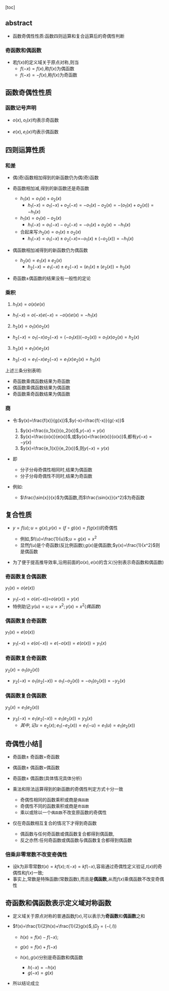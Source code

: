 [toc]

## abstract

-  函数奇偶性性质:函数四则运算和复合运算后的奇偶性判断

### 奇函数和偶函数

- 若$f(x)$的定义域关于原点对称,则当
  - $f(-x)=f(x)$,称$f(x)$为偶函数
  - $f(-x)=-f(x)$,称$f(x)$为奇函数

## 函数奇偶性性质



### 函数记号声明

- $o(x),o_{i}(x)$均表示奇函数

- $e(x),e_i(x)$均表示偶函数


## 四则运算性质

### 和差

- 偶(奇)函数相加得到的新函数仍为偶(奇)函数

- 奇函数相加减,得到的新函数还是奇函数
  - $h_1(x)=o_1(x)+o_2(x)$
    - $h_1(-x)=o_1(-x)+o_2(-x)=-o_1(x)-o_2(x)=-(o_1(x)+o_2(x))=-h_1(x)$
  - $h_1(x)=o_1(x)-o_2(x)$
    - $h_1(-x)=o_1(-x)-o_2(-x)=-o_1(x)+o_2(x)=-h_1(x)$
  - 合起来写:$h_2(x)=o_1(x)\pm o_2(x)$
    - $h_1(-x)=o_1(-x)\pm o_2(-x)$=$-o_1(x)\pm(-o_2(x))=-h_1(x)$
- 偶函数相加减得到的新函数仍为偶函数
  - $h_2(x)=e_1(x)\pm e_2(x)$
    - $h_2(-x)=e_1(-x)\pm e_2(-x)=(e_1(x)\pm (e_2(x))=h_2(x)$
- 奇函数$\pm$偶函数的结果没有一般性的定论
### 乘积

1. $h_1(x)=o(x)e(x)$
  - $h_1(-x)=o(-x)e(-x)=-o(x)e(x)=-h_1(x)$
2. $h_2(x)=o_1(x)o_2(x)$
  - $h_2(-x)=o_1(-x)o_2(-x)=(-o_1(x))(-o_2(x))=o_1(x)o_2(x)=h_2(x)$
3. $h_3(x)=e_1(x)e_2(x)$
  - $h_3(-x)=e_1(-x)e_2(-x)=e_1(x)e_2(x)=h_3(x)$

上述三条分别表明:

- 奇函数乘偶函数结果为奇函数
- 偶函数乘偶函数结果为偶函数
- 奇函数乘奇函数结果为偶函数

### 商

- 令:$y(x)=\frac{f(x)}{g(x)}$,$y(-x)=\frac{f(-x)}{g(-x)}$
  1. $y(x)=\frac{o_1(x)}{o_2(x)}$,$y(-x)=y(x)$
  2. $y(x)=\frac{o(x)}{e(x)}$,或$y(x)=\frac{e(x)}{o(x)}$,都有$y(-x)=-y(x)$
  3. $y(x)=\frac{e_1(x)}{e_2(x)}$,则$y(-x)=y(x)$

- 即
  - 分子分母奇偶性相同时,结果为偶函数
  - 分子分母奇偶性不同时,结果为奇函数

- 例如:
  - $\frac{\sin{x}}{x}$为偶函数,而$\frac{\sin{x}}{x^2}$为奇函数




## 复合性质

- $y=f(u);u=g(x)$,$y(x)=(f\circ g)(x)=f(g(x))$的奇偶性
  - 例如,$f(u)=\frac{1}{u}$;$u=g(x)=x^2$
  - 显然$f(u)$是个奇函数(反比例函数);$g(x)$是偶函数;$y(x)=\frac{1}{x^2}$则是偶函数

- 为了便于提高推导效率,沿用前面的$o(x),e(x)$的含义(分别表示奇函数和偶函数)

### 奇函数复合偶函数

$y_1(x)=o(e(x))$

- $y_1(-x)=o(e(-x))$=$o(e(x))=y(x)$
- 特例助记:$y(u)=u;u=x^2;y(x)=x^2(偶函数)$



### 偶函数复合奇函数

$y_1(x)=e(o(x))$

- $y_1(-x)=e(o(-x))=e(-o(x))=e(o(x))=y_1(x)$

### 奇函数复合奇函数

$y_2(x)=o_1(o_2(x))$

- $y_2(-x)=o_1(o_2(-x))=o_1(-o_2(x))=-o_1(o_2(x))=-y_2(x)$

### 偶函数复合偶函数

$y_3(x)=e_1(e_2(x))$

- $y_3(-x)=e_1(e_2(-x))=e_1(e_2(x))=y_3(x)$
  - $其中,记u=e_2(x);e_1(-e_2(x))=e_1(-u)=e_1(u)=e_1(e_2(x))$



## 奇偶性小结🎈



- 奇函数$\pm$ 奇函数=奇函数
- 偶函数$\pm$ 偶函数=偶函数
- 奇函数$\pm$ 偶函数(具体情况具体分析)



- 乘法和除法运算得到的新函数的奇偶性判定方式十分一致
  - 奇偶性相同的函数乘积或商是`偶函数`
  - 奇偶性不同的函数乘积或商是`奇函数`
  - 乘以或除以一个`偶函数`不改变原函数的奇偶性
  
  

- 仅在奇函数相互复合的情况下才得到奇函数
  - 偶函数与任何奇函数或偶函数复合都得到偶函数,
  - 反之亦然:任何奇函数或偶函数与偶函数复合都得到偶函数


### 倍乘非零常数不改变奇偶性

- 设k为非零常数$t(x)=kf(x);t(-x)=kf(-x)$,容易通过奇偶性定义验证,$t(x)$的奇偶性和$f(x)$一致;
- 事实上,常数是特殊函数(常数函数),而且是**偶函数**,从而$f(x)$乘偶函数不改变奇偶性

## 奇函数和偶函数表示定义域对称函数

- 定义域关于原点对称的普通函数$f(x)$,可以表示为**奇函数**和**偶函数**之和

- $f(x)=\frac{1}{2}h(x)+\frac{1}{2}g(x)$,$(D_f=(-l,l))$

  - $h(x)=f(x)-f(-x)$;
  - $g(x)=f(x)+f(-x)$

  - $h(x),g(x)$分别是奇函数和偶函数
    - $h(-x)=-h(x)$
    - $g(-x)=g(x)$

- 所以结论成立





